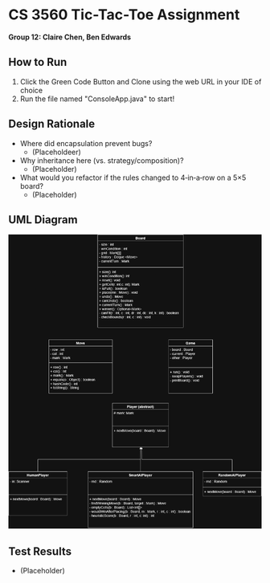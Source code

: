 # CS 3560 Tic-Tac-Toe Assignment
**Group 12: Claire Chen, Ben Edwards**

## How to Run
1. Click the Green Code Button and Clone using the web URL in your IDE of choice
2. Run the file named "ConsoleApp.java" to start!

## Design Rationale
- Where did encapsulation prevent bugs?
  - (Placeholdeer)
- Why inheritance here (vs. strategy/composition)?
  - (Placeholder)
- What would you refactor if the rules changed to 4‑in‑a‑row on a 5×5 board?
  - (Placeholder)

## UML Diagram

![alt text](UMLDiagram.png "UML Diagram")

## Test Results
- (Placeholder)
